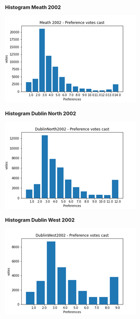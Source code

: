 ### Histogram Meath 2002
![Histogram Meath 2002](/images/Meath2002hist.png)

### Histogram Dublin North 2002
![Histogram Dublin North 2002](/images/DublinNorth2002hist.png)

### Histogram Dublin West 2002
![Histogram Dublin West 2002](/images/DublinWest2002hist.png)



